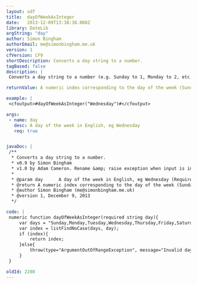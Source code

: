 ```yaml
---
layout: udf
title:  dayOfWeekAsInteger
date:   2013-12-09T13:38:38.000Z
library: DateLib
argString: "day"
author: Simon Bingham
authorEmail: me@simonbingham.me.uk
version: 1
cfVersion: CF9
shortDescription: Converts a day string to a number.
tagBased: false
description: |
 Converts a day string to a number (e.g. Sunday to 1, Monday to 2, etc.).

returnValue: A numeric index corresponding to the day of the week (Sunday=1)

example: |
 <cfoutput>#dayOfWeekAsInteger("Wednesday")#</cfoutput>

args:
 - name: day
   desc: A day of the week in English, eg Wednesday
   req: true


javaDoc: |
 /**
  * Converts a day string to a number.
  * v0.9 by Simon Bingham
  * v1.0 by Adam Cameron. Rename &amp; raise exception when input is invalid
  * 
  * @param day      A day of the week in English, eg Wednesday (Required)
  * @return A numeric index corresponding to the day of the week (Sunday=1) 
  * @author Simon Bingham (me@simonbingham.me.uk) 
  * @version 1, December 9, 2013 
  */

code: |
 numeric function dayOfWeekAsInteger(required string day){
     var days = "Sunday,Monday,Tuesday,Wednesday,Thursday,Friday,Saturday";
     var index = listFindNoCase(days, day);
     if (index){
         return index;
     }else{
         throw(type="ArgumentOutOfRangeException", message="Invalid day value", detail="day argument value must be one of #days#");
     }
 }

oldId: 2280
---
```


